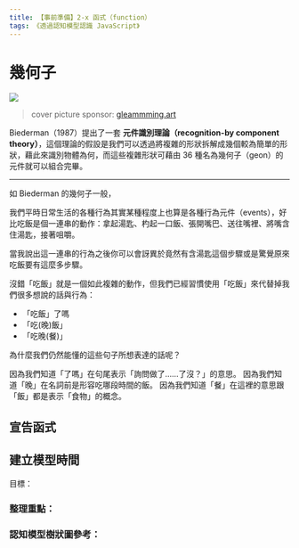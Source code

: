 ```yaml
---
title: 【事前準備】2-x 函式（function）
tags: 《透過認知模型認識 JavaScript》
---
```


# 幾何子

![](https://i.imgur.com/pN7BSrQ.jpg)
> cover picture sponsor: [gleammming.art](https://www.instagram.com/gleammming.art/?hl=zh-tw)

Biederman（1987）提出了一套 **元件識別理論（recognition-by component theory）**，這個理論的假設是我們可以透過將複雜的形狀拆解成幾個較為簡單的形狀，藉此來識別物體為何，而這些複雜形狀可藉由 36 種名為幾何子（geon）的元件就可以組合完畢。

---

如 Biederman 的幾何子一般，

<!-- 將複雜的邏輯拆解成簡單的事件  -->

我們平時日常生活的各種行為其實某種程度上也算是各種行為元件（events），好比吃飯是個一連串的動作：拿起湯匙、杓起一口飯、張開嘴巴、送往嘴裡、將嘴含住湯匙，接著咀嚼。

當我說出這一連串的行為之後你可以會訝異於竟然有含湯匙這個步驟或是驚覺原來吃飯要有這麼多步驟。

沒錯「吃飯」就是一個如此複雜的動作，但我們已經習慣使用「吃飯」來代替掉我們很多想說的話與行為：

- 「吃飯」了嗎
- 「吃(晚)飯」
- 「吃晚(餐)」

為什麼我們仍然能懂的這些句子所想表達的話呢？

因為我們知道「了嗎」在句尾表示「詢問做了……了沒？」的意思。
因為我們知道「晚」在名詞前是形容吃哪段時間的飯。
因為我們知道「餐」在這裡的意思跟「飯」都是表示「食物」的概念。

<!-- 講一下函式也能這麼做 -->

## 宣告函式




## 建立模型時間
目標：

### 整理重點：



### 認知模型樹狀圖參考：
